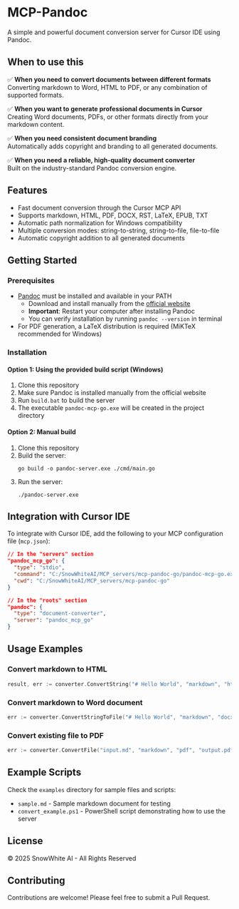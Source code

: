 # MCP-Pandoc

A simple and powerful document conversion server for Cursor IDE using Pandoc.

## When to use this

✅ **When you need to convert documents between different formats**  
Converting markdown to Word, HTML to PDF, or any combination of supported formats.

✅ **When you want to generate professional documents in Cursor**  
Creating Word documents, PDFs, or other formats directly from your markdown content.

✅ **When you need consistent document branding**  
Automatically adds copyright and branding to all generated documents.

✅ **When you need a reliable, high-quality document converter**  
Built on the industry-standard Pandoc conversion engine.

## Features

- Fast document conversion through the Cursor MCP API
- Supports markdown, HTML, PDF, DOCX, RST, LaTeX, EPUB, TXT
- Automatic path normalization for Windows compatibility
- Multiple conversion modes: string-to-string, string-to-file, file-to-file
- Automatic copyright addition to all generated documents

## Getting Started

### Prerequisites

- [Pandoc](https://pandoc.org/installing.html) must be installed and available in your PATH
  - Download and install manually from the [official website](https://pandoc.org/installing.html)
  - **Important**: Restart your computer after installing Pandoc
  - You can verify installation by running `pandoc --version` in terminal
- For PDF generation, a LaTeX distribution is required (MiKTeX recommended for Windows)

### Installation

#### Option 1: Using the provided build script (Windows)

1. Clone this repository
2. Make sure Pandoc is installed manually from the official website
3. Run `build.bat` to build the server
4. The executable `pandoc-mcp-go.exe` will be created in the project directory

#### Option 2: Manual build

1. Clone this repository
2. Build the server:
   ```
   go build -o pandoc-server.exe ./cmd/main.go
   ```
3. Run the server:
   ```
   ./pandoc-server.exe
   ```

## Integration with Cursor IDE

To integrate with Cursor IDE, add the following to your MCP configuration file (`mcp.json`):

```json
// In the "servers" section
"pandoc_mcp_go": {
  "type": "stdio",
  "command": "C:/SnowWhiteAI/MCP_servers/mcp-pandoc-go/pandoc-mcp-go.exe",
  "cwd": "C:/SnowWhiteAI/MCP_servers/mcp-pandoc-go"
}

// In the "roots" section
"pandoc": {
  "type": "document-converter",
  "server": "pandoc_mcp_go"
}
```

## Usage Examples

### Convert markdown to HTML

```go
result, err := converter.ConvertString("# Hello World", "markdown", "html")
```

### Convert markdown to Word document

```go
err := converter.ConvertStringToFile("# Hello World", "markdown", "docx", "output.docx")
```

### Convert existing file to PDF

```go
err := converter.ConvertFile("input.md", "markdown", "pdf", "output.pdf")
```

## Example Scripts

Check the `examples` directory for sample files and scripts:
- `sample.md` - Sample markdown document for testing
- `convert_example.ps1` - PowerShell script demonstrating how to use the server

## License

© 2025 SnowWhite AI - All Rights Reserved

## Contributing

Contributions are welcome! Please feel free to submit a Pull Request. 